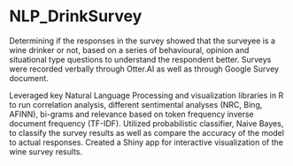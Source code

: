 # NLP_DrinkSurvey
Determining if the responses in the survey showed that the surveyee is a wine drinker or not, based on a series of behavioural, opinion and situational type questions to understand the respondent better. Surveys were recorded verbally through Otter.AI as well as through Google Survey document.

Leveraged key Natural Language Processing and visualization libraries in R to run correlation analysis, different sentimental analyses (NRC, Bing, AFINN), bi-grams and relevance based on token frequency inverse document frequency (TF-IDF). Utilized probabilistic classifier, Naive Bayes, to classify the survey results as well as compare the accuracy of the model to actual responses. 
Created a Shiny app for interactive visualization of the wine survey results.
